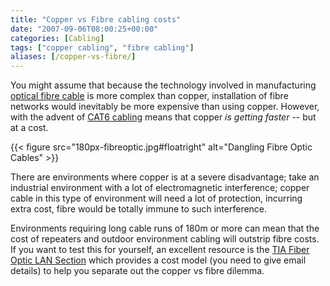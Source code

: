 ```yaml
---
title: "Copper vs Fibre cabling costs"
date: "2007-09-06T08:00:25+00:00"
categories: [Cabling]
tags: ["copper cabling", "fibre cabling"]
aliases: [/copper-vs-fibre/]
---
```


You might assume that because the technology involved in manufacturing [optical fibre cable](https://en.wikipedia.org/wiki/Optical_Fiber) is more complex than copper, installation of fibre networks would inevitably be more expensive than using copper. However, with the advent of [CAT6 cabling](https://en.wikipedia.org/wiki/Category_6_cable) means that copper *is getting faster* -- but at a cost.

{{< figure src="180px-fibreoptic.jpg#floatright" alt="Dangling Fibre Optic Cables" >}}

There are environments where copper is at a severe disadvantage; take an industrial environment with a lot of electromagnetic interference; copper cable in this type of environment will need a lot of protection, incurring extra cost, fibre would be totally immune to such interference.

Environments requiring long cable runs of 180m or more can mean that the cost of repeaters and outdoor environment cabling will outstrip fibre costs. If you want to test this for yourself, an excellent resource is the [TIA Fiber Optic LAN Section](http://www.fols.org/) which provides a cost model (you need to give email details) to help you separate out the copper vs fibre dilemma.

